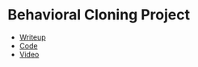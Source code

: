 # Behavioral Cloning Project

* [Writeup](writeup/writeup.md)
* [Code](code/)
* [Video](code/run1.mp4)